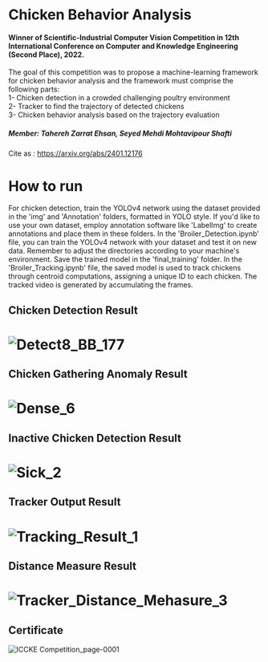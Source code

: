 # Chicken Behavior Analysis
#### Winner of Scientific-Industrial Computer Vision Competition in 12th International Conference on Computer and Knowledge Engineering (Second Place), 2022.   
The goal of this competition was to propose a machine-learning framework for chicken behavior analysis and the framework must comprise the following parts:     
1- Chicken detection in a crowded challenging poultry environment   
2- Tracker to find the trajectory of detected chickens   
3- Chicken behavior analysis based on the trajectory evaluation      
##### Member: Tahereh Zarrat Ehsan, Seyed Mehdi Mohtavipour Shafti
Cite as : https://arxiv.org/abs/2401.12176
# How to run
For chicken detection, train the YOLOv4 network using the dataset provided in the 'img' and 'Annotation' folders, formatted in YOLO style.
If you'd like to use your own dataset, employ annotation software like 'LabelImg' to create annotations and place them in these folders.
In the 'Broiler_Detection.ipynb' file, you can train the YOLOv4 network with your dataset and test it on new data.
Remember to adjust the directories according to your machine's environment. Save the trained model in the 'final_training' folder.
In the 'Broiler_Tracking.ipynb' file, the saved model is used to track chickens through centroid computations, assigning a unique ID to each chicken. The tracked video is generated by accumulating the frames.
## Chicken Detection Result
# ![Detect8_BB_177](https://github.com/TaherehZarratEhsan/Chicken-Behavior-Analysis/assets/91826778/33dde34f-55a9-4ded-bba2-1ca69391062a)

## Chicken Gathering Anomaly Result
# ![Dense_6](https://github.com/TaherehZarratEhsan/Chicken-Behavior-Analysis/assets/91826778/e20afeb0-700a-4d3a-a25e-b864b0cf2646)

## Inactive Chicken Detection Result
# ![Sick_2](https://github.com/TaherehZarratEhsan/Chicken-Behavior-Analysis/assets/91826778/f2294abe-f942-422b-99a8-7449a4ceadf8)

## Tracker Output Result      
# ![Tracking_Result_1](https://github.com/TaherehZarratEhsan/Chicken-Behavior-Analysis/assets/91826778/99d95930-dfef-4594-9d48-48aa85338bed)

## Distance Measure Result    
# ![Tracker_Distance_Mehasure_3](https://github.com/TaherehZarratEhsan/Chicken-Behavior-Analysis/assets/91826778/ffc98df5-2ecd-42e4-bf2a-4e73c400127a)

## Certificate
![ICCKE Competition_page-0001](https://github.com/TaherehZarratEhsan/Chicken-Behavior-Analysis/assets/91826778/c5fac762-e061-4865-b1cc-20ca37453227)








